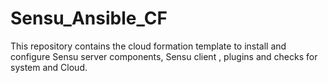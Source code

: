 # Sensu_Ansible_CF
This repository contains the cloud formation template to install and configure Sensu server components, Sensu client , plugins and checks for system and  Cloud.
